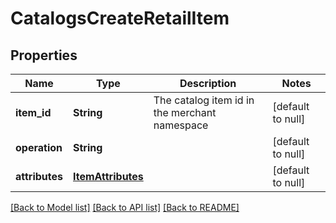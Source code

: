 # CatalogsCreateRetailItem
## Properties

| Name | Type | Description | Notes |
|------------ | ------------- | ------------- | -------------|
| **item\_id** | **String** | The catalog item id in the merchant namespace | [default to null] |
| **operation** | **String** |  | [default to null] |
| **attributes** | [**ItemAttributes**](ItemAttributes.md) |  | [default to null] |

[[Back to Model list]](../README.md#documentation-for-models) [[Back to API list]](../README.md#documentation-for-api-endpoints) [[Back to README]](../README.md)

